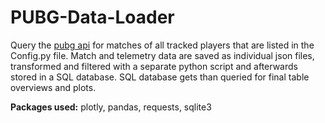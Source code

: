 # PUBG-Data-Loader
Query the [pubg api](https://developer.pubg.com/) for matches of all tracked players that are listed in the Config.py file. Match and telemetry data are saved as individual json files, transformed and filtered with a separate python script and afterwards stored in a SQL database. SQL database gets than queried for final table overviews and plots.

**Packages used:** plotly, pandas, requests, sqlite3
